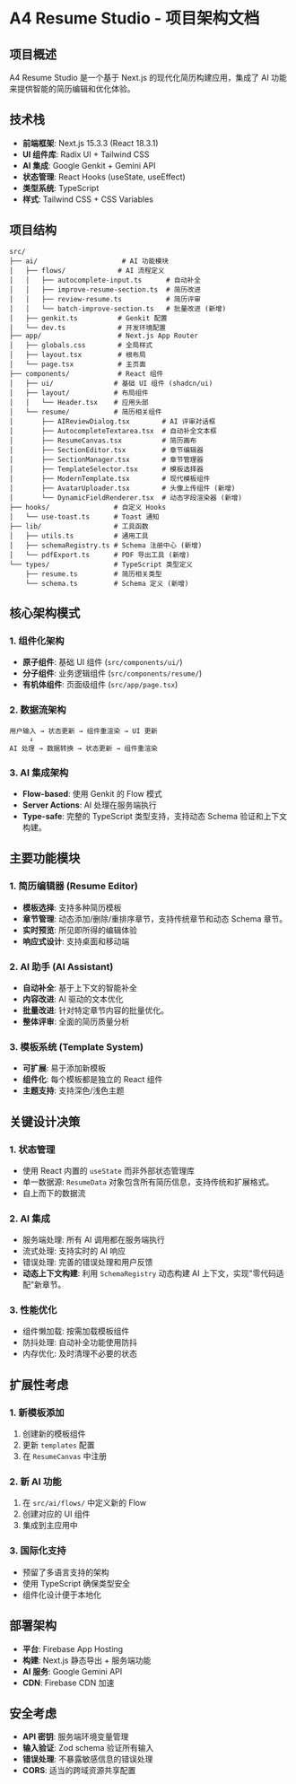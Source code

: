 # A4 Resume Studio - 项目架构文档

## 项目概述

A4 Resume Studio 是一个基于 Next.js 的现代化简历构建应用，集成了 AI 功能来提供智能的简历编辑和优化体验。

## 技术栈

- **前端框架**: Next.js 15.3.3 (React 18.3.1)
- **UI 组件库**: Radix UI + Tailwind CSS
- **AI 集成**: Google Genkit + Gemini API
- **状态管理**: React Hooks (useState, useEffect)
- **类型系统**: TypeScript
- **样式**: Tailwind CSS + CSS Variables

## 项目结构

```
src/
├── ai/                     # AI 功能模块
│   ├── flows/             # AI 流程定义
│   │   ├── autocomplete-input.ts      # 自动补全
│   │   ├── improve-resume-section.ts  # 简历改进
│   │   ├── review-resume.ts           # 简历评审
│   │   └── batch-improve-section.ts   # 批量改进 (新增)
│   ├── genkit.ts          # Genkit 配置
│   └── dev.ts             # 开发环境配置
├── app/                   # Next.js App Router
│   ├── globals.css        # 全局样式
│   ├── layout.tsx         # 根布局
│   └── page.tsx           # 主页面
├── components/            # React 组件
│   ├── ui/               # 基础 UI 组件 (shadcn/ui)
│   ├── layout/           # 布局组件
│   │   └── Header.tsx    # 应用头部
│   └── resume/           # 简历相关组件
│       ├── AIReviewDialog.tsx        # AI 评审对话框
│       ├── AutocompleteTextarea.tsx  # 自动补全文本框
│       ├── ResumeCanvas.tsx          # 简历画布
│       ├── SectionEditor.tsx         # 章节编辑器
│       ├── SectionManager.tsx        # 章节管理器
│       ├── TemplateSelector.tsx      # 模板选择器
│       ├── ModernTemplate.tsx        # 现代模板组件
│       ├── AvatarUploader.tsx        # 头像上传组件 (新增)
│       └── DynamicFieldRenderer.tsx  # 动态字段渲染器 (新增)
├── hooks/                # 自定义 Hooks
│   └── use-toast.ts      # Toast 通知
├── lib/                  # 工具函数
│   ├── utils.ts          # 通用工具
│   ├── schemaRegistry.ts # Schema 注册中心 (新增)
│   └── pdfExport.ts      # PDF 导出工具 (新增)
└── types/                # TypeScript 类型定义
    ├── resume.ts         # 简历相关类型
    └── schema.ts         # Schema 定义 (新增)
```

## 核心架构模式

### 1. 组件化架构
- **原子组件**: 基础 UI 组件 (`src/components/ui/`)
- **分子组件**: 业务逻辑组件 (`src/components/resume/`)
- **有机体组件**: 页面级组件 (`src/app/page.tsx`)

### 2. 数据流架构
```
用户输入 → 状态更新 → 组件重渲染 → UI 更新
     ↓
AI 处理 → 数据转换 → 状态更新 → 组件重渲染
```

### 3. AI 集成架构
- **Flow-based**: 使用 Genkit 的 Flow 模式
- **Server Actions**: AI 处理在服务端执行
- **Type-safe**: 完整的 TypeScript 类型支持，支持动态 Schema 验证和上下文构建。

## 主要功能模块

### 1. 简历编辑器 (Resume Editor)
- **模板选择**: 支持多种简历模板
- **章节管理**: 动态添加/删除/重排序章节，支持传统章节和动态 Schema 章节。
- **实时预览**: 所见即所得的编辑体验
- **响应式设计**: 支持桌面和移动端

### 2. AI 助手 (AI Assistant)
- **自动补全**: 基于上下文的智能补全
- **内容改进**: AI 驱动的文本优化
- **批量改进**: 针对特定章节内容的批量优化。
- **整体评审**: 全面的简历质量分析

### 3. 模板系统 (Template System)
- **可扩展**: 易于添加新模板
- **组件化**: 每个模板都是独立的 React 组件
- **主题支持**: 支持深色/浅色主题

## 关键设计决策

### 1. 状态管理
- 使用 React 内置的 `useState` 而非外部状态管理库
- 单一数据源: `ResumeData` 对象包含所有简历信息，支持传统和扩展格式。
- 自上而下的数据流

### 2. AI 集成
- 服务端处理: 所有 AI 调用都在服务端执行
- 流式处理: 支持实时的 AI 响应
- 错误处理: 完善的错误处理和用户反馈
- **动态上下文构建**: 利用 `SchemaRegistry` 动态构建 AI 上下文，实现"零代码适配"新章节。

### 3. 性能优化
- 组件懒加载: 按需加载模板组件
- 防抖处理: 自动补全功能使用防抖
- 内存优化: 及时清理不必要的状态

## 扩展性考虑

### 1. 新模板添加
1. 创建新的模板组件
2. 更新 `templates` 配置
3. 在 `ResumeCanvas` 中注册

### 2. 新 AI 功能
1. 在 `src/ai/flows/` 中定义新的 Flow
2. 创建对应的 UI 组件
3. 集成到主应用中

### 3. 国际化支持
- 预留了多语言支持的架构
- 使用 TypeScript 确保类型安全
- 组件化设计便于本地化

## 部署架构

- **平台**: Firebase App Hosting
- **构建**: Next.js 静态导出 + 服务端功能
- **AI 服务**: Google Gemini API
- **CDN**: Firebase CDN 加速

## 安全考虑

- **API 密钥**: 服务端环境变量管理
- **输入验证**: Zod schema 验证所有输入
- **错误处理**: 不暴露敏感信息的错误处理
- **CORS**: 适当的跨域资源共享配置 